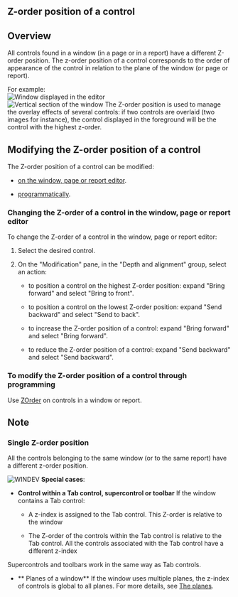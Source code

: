


## Z-order position of a control 
			



<a name="NOTE1"></a>
<a name="NOTE1_1"></a>


## Overview
<a name="overview_ELTTEXTE000144"></a>
All controls found in a window (in a page or in a report) have a different Z-order position. The z-order position of a control corresponds to the order of appearance of the control in relation to the plane of the window (or page or report).

For example:<br>![Window displayed in the editor](https://doc.pcsoft.fr/en-US/images/image.awp?langid=3&name=Altitude.gif)<br>![Vertical section of the window](https://doc.pcsoft.fr/en-US/images/image.awp?langid=3&name=Altitude2.gif)
The Z-order position is used to manage the overlay effects of several controls: if two controls are overlaid (two images for instance), the control displayed in the foreground will be the control with the highest z-order.

<a name="NOTE2"></a>
<a name="NOTE2_1"></a>


## Modifying the Z-order position of a control
<a name="modifying_the_zorder_position_control_ELTTEXTE000168"></a>
The Z-order position of a control can be modified:

- [on the window, page or report editor](#NOTE2_2).

- [programmatically](#NOTE2_4).



<a name="NOTE2_2"></a>


### Changing the Z-order of a control in the window, page or report editor
<a name="changing_the_zorder_control_the_window_page_report_editor_ELTPARAGRAPHE000037"></a>

To change the Z-order of a control in the window, page or report editor: 

1. Select the desired control.

2. On the "Modification" pane, in the "Depth and alignment" group, select an action:

	- to position a control on the highest Z-order position: expand "Bring forward" and select "Bring to front".

	- to position a control on the lowest Z-order position: expand "Send backward" and select "Send to back".

	- to increase the Z-order position of a control: expand "Bring forward" and select "Bring forward".

	- to reduce the Z-order position of a control: expand "Send backward" and select "Send backward".






<a name="NOTE2_4"></a>


### To modify the Z-order position of a control through programming
<a name="modify_the_zorder_position_control_through_programming_ELTPARAGRAPHE000060"></a>

Use [ZOrder](../Proprietes/2510002.md) on controls in a window or report.


<a name="NOTE3"></a>
<a name="NOTE3_1"></a>


## Note
<a name="note_ELTTEXTE000204"></a>


### Single Z-order position
<a name="single_zorder_position_ELTPARAGRAPHE000075"></a>

All the controls belonging to the same window (or to the same report) have a different z-order position.

![WINDEV](https://doc.pcsoft.fr/ext/images/us/WD.png) **Special cases**: 

- **Control within a Tab control, supercontrol or toolbar**
	If the window contains a Tab control:

	- A z-index is assigned to the Tab control. This Z-order is relative to the window

	- The Z-order of the controls within the Tab control is relative to the Tab control. All the controls associated with the Tab control have a different z-index


Supercontrols and toolbars work in the same way as Tab controls.

- ** Planes of a window**
	If the window uses multiple planes, the z-index of controls is global to all planes.
	For more details, see [The planes](../WDChamp/1013078.md).





